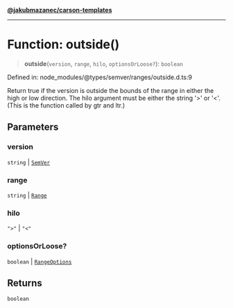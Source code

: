 [**@jakubmazanec/carson-templates**](../../../../README.md)

---

# Function: outside()

> **outside**(`version`, `range`, `hilo`, `optionsOrLoose?`): `boolean`

Defined in: node_modules/@types/semver/ranges/outside.d.ts:9

Return true if the version is outside the bounds of the range in either the high or low direction.
The hilo argument must be either the string '>' or '<'. (This is the function called by gtr and
ltr.)

## Parameters

### version

`string` | [`SemVer`](../classes/SemVer.md)

### range

`string` | [`Range`](../classes/Range.md)

### hilo

`">"` | `"<"`

### optionsOrLoose?

`boolean` | [`RangeOptions`](../interfaces/RangeOptions.md)

## Returns

`boolean`
